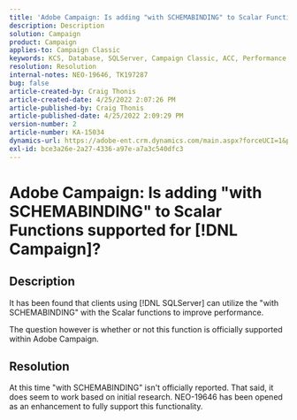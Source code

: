 ```yaml
---
title: 'Adobe Campaign: Is adding "with SCHEMABINDING" to Scalar Functions supported for [!DNL Campaign]?'
description: Description
solution: Campaign
product: Campaign
applies-to: Campaign Classic
keywords: KCS, Database, SQLServer, Campaign Classic, ACC, Performance
resolution: Resolution
internal-notes: NEO-19646, TK197287
bug: false
article-created-by: Craig Thonis
article-created-date: 4/25/2022 2:07:26 PM
article-published-by: Craig Thonis
article-published-date: 4/25/2022 2:09:29 PM
version-number: 2
article-number: KA-15034
dynamics-url: https://adobe-ent.crm.dynamics.com/main.aspx?forceUCI=1&pagetype=entityrecord&etn=knowledgearticle&id=fe9dd504-a1c4-ec11-a7b6-0022480a1ec2
exl-id: bce3a26e-2a27-4336-a97e-a7a3c540dfc3
---
```

# Adobe Campaign: Is adding "with SCHEMABINDING" to Scalar Functions supported for [!DNL Campaign]?

## Description


It has been found that clients using [!DNL SQLServer] can utilize the "with SCHEMABINDING" with the Scalar functions to improve performance.

The question however is whether or not this function is officially supported within Adobe Campaign.


## Resolution


At this time "with SCHEMABINDING" isn't officially reported. That said, it does seem to work based on initial research. NEO-19646 has been opened as an enhancement to fully support this functionality.
